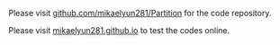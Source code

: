 Please visit [github.com/mikaelyun281/Partition](https://github.com/mikaelyun281/Partition) for the code repository.


Please visit [mikaelyun281.github.io](https://mikaelyun281.github.io/) to test the codes online.


